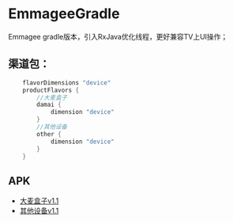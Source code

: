 # EmmageeGradle
Emmagee gradle版本，引入RxJava优化线程，更好兼容TV上UI操作；

## 渠道包：
```groovy
    flavorDimensions "device"
    productFlavors {
        //大麦盒子
        damai {
            dimension "device"
        }
        //其他设备
        other {
            dimension "device"
        }
    }
```
## APK
- [大麦盒子v1.1](https://github.com/feijeff0486/EmmageeGradle/suites/2535706271/artifacts/55011420)
- [其他设备v1.1](https://github.com/feijeff0486/EmmageeGradle/suites/2535706271/artifacts/55011421)


